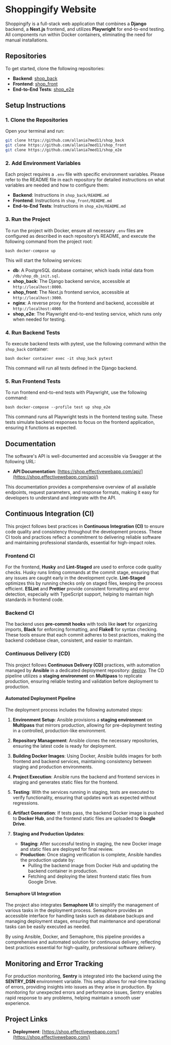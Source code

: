 # Shoppingify Website

Shoppingify is a full-stack web application that combines a **Django** backend, a **Next.js** frontend, and utilizes **Playwright** for end-to-end testing. All components run within Docker containers, eliminating the need for manual installations.

## Repositories

To get started, clone the following repositories:

- **Backend**: [shop_back](https://github.com/allania7med11/shop_back)
- **Frontend**: [shop_front](https://github.com/allania7med11/shop_front)
- **End-to-End Tests**: [shop_e2e](https://github.com/allania7med11/shop_e2e)

## Setup Instructions

### 1. Clone the Repositories

Open your terminal and run:

```bash
git clone https://github.com/allania7med11/shop_back
git clone https://github.com/allania7med11/shop_front
git clone https://github.com/allania7med11/shop_e2e
```

### 2. Add Environment Variables

Each project requires a `.env` file with specific environment variables. Please refer to the README file in each repository for detailed instructions on what variables are needed and how to configure them:

- **Backend**: Instructions in `shop_back/README.md`
- **Frontend**: Instructions in `shop_front/README.md`
- **End-to-End Tests**: Instructions in `shop_e2e/README.md`

### 3. Run the Project

To run the project with Docker, ensure all necessary `.env` files are configured as described in each repository’s README, and execute the following command from the project root:

``bash
docker-compose up
``

This will start the following services:

- **db**: A PostgreSQL database container, which loads initial data from `/db/shop_db_init.sql`.
- **shop_back**: The Django backend service, accessible at `http://localhost:8000`.
- **shop_front**: The Next.js frontend service, accessible at `http://localhost:3000`.
- **nginx**: A reverse proxy for the frontend and backend, accessible at `http://localhost:4000`.
- **shop_e2e**: The Playwright end-to-end testing service, which runs only when needed for testing.

### 4. Run Backend Tests

To execute backend tests with pytest, use the following command within the `shop_back` container:

``bash
docker container exec -it shop_back pytest
``

This command will run all tests defined in the Django backend.

### 5. Run Frontend Tests

To run frontend end-to-end tests with Playwright, use the following command:

``bash
docker-compose --profile test up shop_e2e
``

This command runs all Playwright tests in the frontend testing suite. These tests simulate backend responses to focus on the frontend application, ensuring it functions as expected.

## Documentation

The software's API is well-documented and accessible via Swagger at the following URL:

- **API Documentation**: [https://shop.effectivewebapp.com/api/](https://shop.effectivewebapp.com/api/)

This documentation provides a comprehensive overview of all available endpoints, request parameters, and response formats, making it easy for developers to understand and integrate with the API.


## Continuous Integration (CI)

This project follows best practices in **Continuous Integration (CI)** to ensure code quality and consistency throughout the development process. These CI tools and practices reflect a commitment to delivering reliable software and maintaining professional standards, essential for high-impact roles.

### Frontend CI

For the frontend, **Husky** and **Lint-Staged** are used to enforce code quality checks. Husky runs linting commands at the commit stage, ensuring that any issues are caught early in the development cycle. **Lint-Staged** optimizes this by running checks only on staged files, keeping the process efficient. **ESLint** and **Prettier** provide consistent formatting and error detection, especially with TypeScript support, helping to maintain high standards in frontend code.

### Backend CI

The backend uses **pre-commit hooks** with tools like **isort** for organizing imports, **Black** for enforcing formatting, and **Flake8** for syntax checking. These tools ensure that each commit adheres to best practices, making the backend codebase clean, consistent, and easier to maintain.

### Continuous Delivery (CD)

This project follows **Continuous Delivery (CD)** practices, with automation managed by **Ansible** in a dedicated deployment repository: [deploy](https://github.com/allania7med11/deploy). The CD pipeline utilizes a **staging environment** on **Multipass** to replicate production, ensuring reliable testing and validation before deployment to production.

#### Automated Deployment Pipeline

The deployment process includes the following automated steps:

1. **Environment Setup**: Ansible provisions a **staging environment** on **Multipass** that mirrors production, allowing for pre-deployment testing in a controlled, production-like environment.

2. **Repository Management**: Ansible clones the necessary repositories, ensuring the latest code is ready for deployment.

3. **Building Docker Images**: Using Docker, Ansible builds images for both frontend and backend services, maintaining consistency between staging and production environments.

4. **Project Execution**: Ansible runs the backend and frontend services in staging and generates static files for the frontend.

5. **Testing**: With the services running in staging, tests are executed to verify functionality, ensuring that updates work as expected without regressions.

6. **Artifact Generation**: If tests pass, the backend Docker image is pushed to **Docker Hub**, and the frontend static files are uploaded to **Google Drive**.

7. **Staging and Production Updates**:
   - **Staging**: After successful testing in staging, the new Docker image and static files are deployed for final review.
   - **Production**: Once staging verification is complete, Ansible handles the production update by:
     - Pulling the backend image from Docker Hub and updating the backend container in production.
     - Fetching and deploying the latest frontend static files from Google Drive.

#### Semaphore UI Integration

The project also integrates **Semaphore UI** to simplify the management of various tasks in the deployment process. Semaphore provides an accessible interface for handling tasks such as database backups and managing deployment stages, ensuring that maintenance and operational tasks can be easily executed as needed.

By using Ansible, Docker, and Semaphore, this pipeline provides a comprehensive and automated solution for continuous delivery, reflecting best practices essential for high-quality, professional software delivery.



## Monitoring and Error Tracking

For production monitoring, **Sentry** is integrated into the backend using the **SENTRY_DSN** environment variable. This setup allows for real-time tracking of errors, providing insights into issues as they arise in production. By monitoring for unexpected errors and performance issues, Sentry enables rapid response to any problems, helping maintain a smooth user experience.

## Project Links
- **Deployment**: [https://shop.effectivewebapp.com/](https://shop.effectivewebapp.com/)








